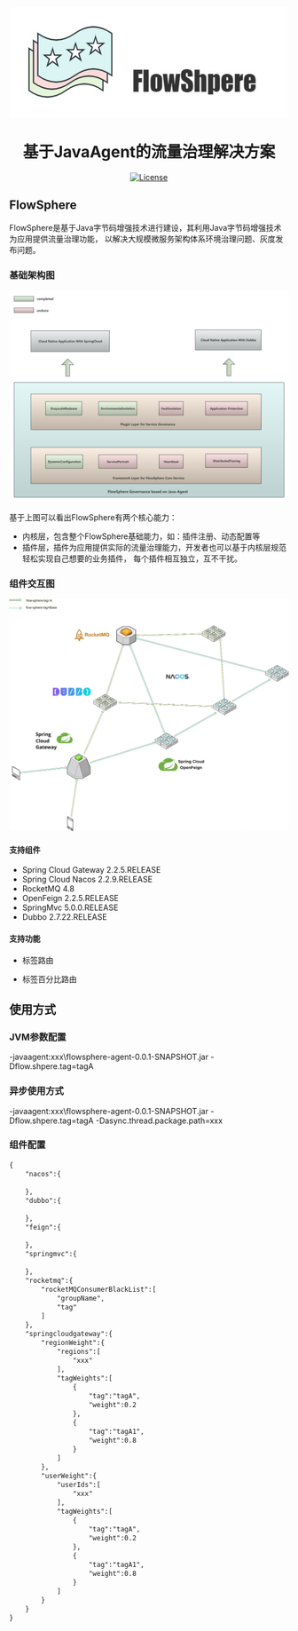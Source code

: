 <div align="center">
	<p></p>
	<p></p>
	<img src="https://github.com/ZShUn/flowsphere/blob/main/Resources/logo.jpg" width = "500" height = "200" alt="图片名称" align=center />
	<h1>基于JavaAgent的流量治理解决方案</h1>


[![License](https://img.shields.io/badge/license-Apache%202-4EB1BA.svg)](https://www.apache.org/licenses/LICENSE-2.0.html)

</div>





 


## FlowSphere

FlowSphere是基于Java字节码增强技术进行建设，其利用Java字节码增强技术为应用提供流量治理功能，
以解决大规模微服务架构体系环境治理问题、灰度发布问题。

### 基础架构图
![](https://github.com/ZShUn/flowsphere/blob/main/Resources/infrastructure.jpg)

基于上图可以看出FlowSphere有两个核心能力：

- 内核层，包含整个FlowSphere基础能力，如：插件注册、动态配置等
- 插件层，插件为应用提供实际的流量治理能力，开发者也可以基于内核层规范轻松实现自己想要的业务插件，
每个插件相互独立，互不干扰。

### 组件交互图

![](https://github.com/ZShUn/flowsphere/blob/main/Resources/plugin.jpg)

#### 支持组件
- Spring Cloud Gateway 2.2.5.RELEASE
- Spring Cloud Nacos 2.2.9.RELEASE
- RocketMQ 4.8
- OpenFeign 2.2.5.RELEASE
- SpringMvc 5.0.0.RELEASE
- Dubbo 2.7.22.RELEASE


#### 支持功能

- 标签路由

- 标签百分比路由

## 使用方式
### JVM参数配置

-javaagent:xxx\flowsphere-agent-0.0.1-SNAPSHOT.jar -Dflow.shpere.tag=tagA

### 异步使用方式

-javaagent:xxx\flowsphere-agent-0.0.1-SNAPSHOT.jar -Dflow.shpere.tag=tagA -Dasync.thread.package.path=xxx
### 组件配置

```
{
    "nacos":{
        
    },
    "dubbo":{
        
    },
    "feign":{
        
    },
    "springmvc":{
        
    },
    "rocketmq":{
        "rocketMQConsumerBlackList":[
            "groupName",
            "tag"
        ]
    },
    "springcloudgateway":{
        "regionWeight":{
            "regions":[
                "xxx"
            ],
            "tagWeights":[
                {
                    "tag":"tagA",
                    "weight":0.2
                },
                {
                    "tag":"tagA1",
                    "weight":0.8
                }
            ]
        },
        "userWeight":{
            "userIds":[
                "xxx"
            ],
            "tagWeights":[
                {
                    "tag":"tagA",
                    "weight":0.2
                },
                {
                    "tag":"tagA1",
                    "weight":0.8
                }
            ]
        }
    }
}
